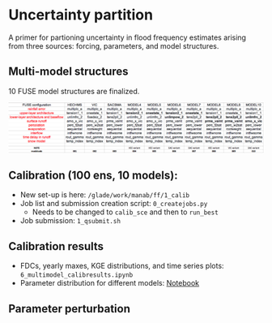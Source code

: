 # Uncertainty partition 

A primer for partioning uncertainty in flood frequency estimates arising from three sources: forcing, parameters, and model structures.

## Multi-model structures
10 FUSE model structures are finalized.

![Configurations](./modelconfigs.png)

## Calibration (100 ens, 10 models):

* New set-up is here: `/glade/work/manab/ff/1_calib`
* Job list and submission creation script: `0_createjobs.py`
    * Needs to be changed to `calib_sce` and then to `run_best` 
* Job submission: `1_qsubmit.sh` 

## Calibration results
* FDCs, yearly maxes, KGE distributions, and time series plots: `6_multimodel_calibresults.ipynb`
* Parameter distribution for different models: [Notebook](7_plotParameters.ipynb)

## Parameter perturbation
